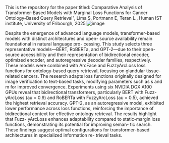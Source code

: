 This is the repository for the paper titled: Comparative Analysis of Transformer-Based Models with Marginal Loss Functions for Cancer Ontology-Based Query Retrieval", Lima S, Portmann E, Teran L., Human IST institute, University of Fribourgh, 2025
![image](https://github.com/user-attachments/assets/f934d1cf-26a4-4409-b45d-ef4d66bbafee)


Despite the emergence of advanced language models,
transformer-based models with distinct architectures and open-
source availability remain foundational in natural language pro-
cessing. This study selects three representative models—BERT,
RoBERTa, and GPT-2—due to their open-source accessibility and
their representation of bidirectional encoder, optimized encoder,
and autoregressive decoder families, respectively. These models
were combined with ArcFace and FuzzyArcLoss loss functions
for ontology-based query retrieval, focusing on glandular tissue-
related cancers. The research adapts loss functions originally
designed for image verification to text-based tasks, modifying
parameters such as s and m for improved convergence.
Experiments using six NVIDIA DGX A100 GPUs reveal
that bidirectional transformers, particularly BERT with Fuzz-
yArcLoss (au = 0.9) and RoBERTa with FuzzyArcLoss (au =
0.5), achieved the highest retrieval accuracy. GPT-2, as an
autoregressive model, exhibited lower performance across loss
functions, reinforcing the importance of bidirectional context
for effective ontology retrieval. The results highlight that Fuzz-
yArcLoss enhances adaptability compared to static-margin loss
functions, demonstrating its potential for improving seman-
tic search. These findings suggest optimal configurations for
transformer-based architectures in specialized information re-
trieval tasks.
